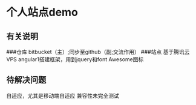 个人站点demo
===================================

有关说明
-----------------------------------
###仓库
bitbucket（主）;同步至github（副;交流作用）
###站点
基于腾讯云VPS
angular1搭建框架，用到jquery和font Awesome图标
  
待解决问题
-----------------------------------
自适应，尤其是移动端自适应
兼容性未完全测试


